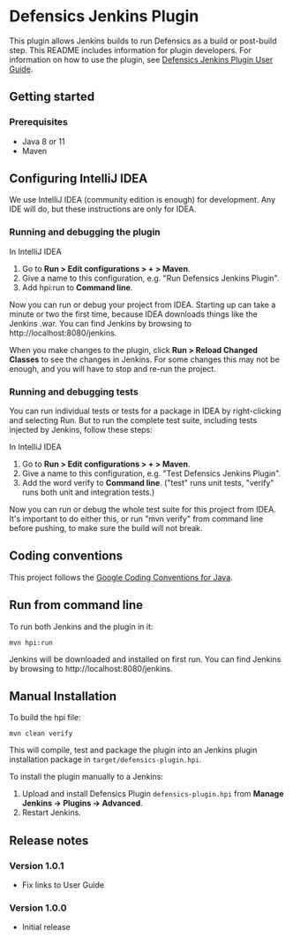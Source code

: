 # Defensics Jenkins Plugin

This plugin allows Jenkins builds to run Defensics as a build or post-build step. This README includes information for plugin developers. For information on how to use the plugin, see [Defensics Jenkins Plugin User Guide](doc/user-guide.md).

## Getting started

### Prerequisites

- Java 8 or 11
- Maven

## Configuring IntelliJ IDEA

We use IntelliJ IDEA (community edition is enough) for development. Any IDE will do, but these instructions are only for IDEA.

### Running and debugging the plugin

In IntelliJ IDEA
1. Go to **Run > Edit configurations > + > Maven**.
2. Give a name to this configuration, e.g. "Run Defensics Jenkins Plugin".
3. Add hpi:run to **Command line**.

Now you can run or debug your project from IDEA. Starting up can take a minute or two the first time, because IDEA downloads things like the Jenkins .war. You can find Jenkins by browsing to http://localhost:8080/jenkins.

When you make changes to the plugin, click **Run > Reload Changed Classes** to see the changes in Jenkins. For some changes this may not be enough, and you will have to stop and re-run the project.

### Running and debugging tests

You can run individual tests or tests for a package in IDEA by right-clicking and selecting Run. But to run the complete test suite, including tests injected by Jenkins, follow these steps:

In IntelliJ IDEA
1. Go to **Run > Edit configurations > + > Maven**.
2. Give a name to this configuration, e.g. "Test Defensics Jenkins Plugin".
3. Add the word verify to **Command line**. ("test" runs unit tests, "verify" runs both unit and integration tests.)

Now you can run or debug the whole test suite for this project from IDEA. It's important to do either this, or run "mvn verify" from command line before pushing, to make sure the build will not break.

## Coding conventions

This project follows the [Google Coding Conventions for Java](https://google.github.io/styleguide/javaguide.html).

## Run from command line

To run both Jenkins and the plugin in it:

`mvn hpi:run` 

Jenkins will be downloaded and installed on first run. You can find Jenkins by browsing to http://localhost:8080/jenkins.

## Manual Installation

To build the hpi file:

`mvn clean verify`

This will compile, test and package the plugin into an Jenkins plugin installation package in `target/defensics-plugin.hpi`.

To install the plugin manually to a Jenkins:

1. Upload and install Defensics Plugin `defensics-plugin.hpi` from **Manage Jenkins -> Plugins -> Advanced**.
2. Restart Jenkins.

## Release notes

### Version 1.0.1
- Fix links to User Guide

### Version 1.0.0
 - Initial release
